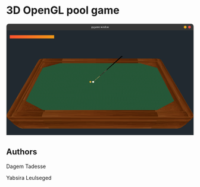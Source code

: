 # 3D OpenGL pool game

![Alt screen shot](https://github.com/dagemtadesse/opengl_pool_game/raw/main/screen_shot.png "opengl pool game demo")

## Authors

Dagem Tadesse


Yabsira Leulseged